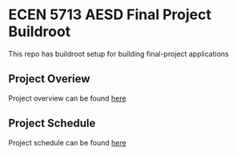 # ECEN 5713 AESD Final Project Buildroot
This repo has buildroot setup for building final-project applications

## Project Overiew
Project overview can be found [here](https://github.com/cu-ecen-aeld/final-project-ajaykandagal/wiki/Project-Overview)

## Project Schedule
Project schedule can be found [here](https://github.com/ajaykandagal/final-project-ajaykandagal-buildroot/projects?query=is%3Aopen)
